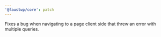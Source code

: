 ```yaml
---
'@faustwp/core': patch
---
```


Fixes a bug when navigating to a page client side that threw an error with multiple queries.
